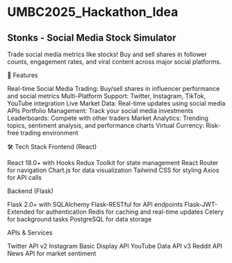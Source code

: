 # UMBC2025_Hackathon_Idea

## Stonks - Social Media Stock Simulator ##

Trade social media metrics like stocks! Buy and sell shares in follower counts, engagement rates, and viral content across major social platforms.

🚀 Features

Real-time Social Media Trading: Buy/sell shares in influencer performance and social metrics
Multi-Platform Support: Twitter, Instagram, TikTok, YouTube integration
Live Market Data: Real-time updates using social media APIs
Portfolio Management: Track your social media investments
Leaderboards: Compete with other traders
Market Analytics: Trending topics, sentiment analysis, and performance charts
Virtual Currency: Risk-free trading environment

🛠️ Tech Stack
Frontend (React)

React 18.0+ with Hooks
Redux Toolkit for state management
React Router for navigation
Chart.js for data visualization
Tailwind CSS for styling
Axios for API calls

Backend (Flask)

Flask 2.0+ with SQLAlchemy
Flask-RESTful for API endpoints
Flask-JWT-Extended for authentication
Redis for caching and real-time updates
Celery for background tasks
PostgreSQL for data storage

APIs & Services

Twitter API v2
Instagram Basic Display API
YouTube Data API v3
Reddit API
News API for market sentiment
